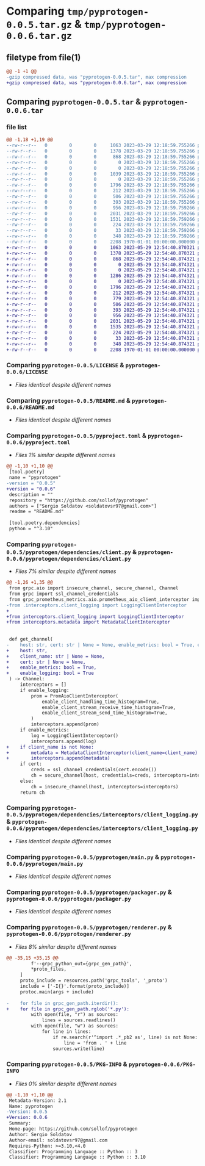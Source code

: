 # Comparing `tmp/pyprotogen-0.0.5.tar.gz` & `tmp/pyprotogen-0.0.6.tar.gz`

## filetype from file(1)

```diff
@@ -1 +1 @@
-gzip compressed data, was "pyprotogen-0.0.5.tar", max compression
+gzip compressed data, was "pyprotogen-0.0.6.tar", max compression
```

## Comparing `pyprotogen-0.0.5.tar` & `pyprotogen-0.0.6.tar`

### file list

```diff
@@ -1,18 +1,19 @@
--rw-r--r--   0        0        0     1063 2023-03-29 12:18:59.755266 pyprotogen-0.0.5/LICENSE
--rw-r--r--   0        0        0     1378 2023-03-29 12:18:59.755266 pyprotogen-0.0.5/README.md
--rw-r--r--   0        0        0      868 2023-03-29 12:18:59.755266 pyprotogen-0.0.5/pyproject.toml
--rw-r--r--   0        0        0        0 2023-03-29 12:18:59.755266 pyprotogen-0.0.5/pyprotogen/__init__.py
--rw-r--r--   0        0        0        0 2023-03-29 12:18:59.755266 pyprotogen-0.0.5/pyprotogen/dependencies/__init__.py
--rw-r--r--   0        0        0     1039 2023-03-29 12:18:59.755266 pyprotogen-0.0.5/pyprotogen/dependencies/client.py
--rw-r--r--   0        0        0        0 2023-03-29 12:18:59.755266 pyprotogen-0.0.5/pyprotogen/dependencies/interceptors/__init__.py
--rw-r--r--   0        0        0     1796 2023-03-29 12:18:59.755266 pyprotogen-0.0.5/pyprotogen/dependencies/interceptors/client_logging.py
--rw-r--r--   0        0        0      212 2023-03-29 12:18:59.755266 pyprotogen-0.0.5/pyprotogen/dependencies/interceptors/dto.py
--rw-r--r--   0        0        0      506 2023-03-29 12:18:59.755266 pyprotogen-0.0.5/pyprotogen/dependencies/interceptors/utils.py
--rw-r--r--   0        0        0      393 2023-03-29 12:18:59.755266 pyprotogen-0.0.5/pyprotogen/dependencies/server.py
--rw-r--r--   0        0        0      956 2023-03-29 12:18:59.759266 pyprotogen-0.0.5/pyprotogen/main.py
--rw-r--r--   0        0        0     2031 2023-03-29 12:18:59.759266 pyprotogen-0.0.5/pyprotogen/packager.py
--rw-r--r--   0        0        0     1531 2023-03-29 12:18:59.759266 pyprotogen-0.0.5/pyprotogen/renderer.py
--rw-r--r--   0        0        0      224 2023-03-29 12:18:59.759266 pyprotogen-0.0.5/pyprotogen/settings.py
--rw-r--r--   0        0        0       33 2023-03-29 12:18:59.759266 pyprotogen-0.0.5/pyprotogen/templates/init-py.j2
--rw-r--r--   0        0        0      348 2023-03-29 12:18:59.759266 pyprotogen-0.0.5/pyprotogen/templates/pyproject-toml.j2
--rw-r--r--   0        0        0     2208 1970-01-01 00:00:00.000000 pyprotogen-0.0.5/PKG-INFO
+-rw-r--r--   0        0        0     1063 2023-05-29 12:54:40.870321 pyprotogen-0.0.6/LICENSE
+-rw-r--r--   0        0        0     1378 2023-05-29 12:54:40.870321 pyprotogen-0.0.6/README.md
+-rw-r--r--   0        0        0      868 2023-05-29 12:54:40.874321 pyprotogen-0.0.6/pyproject.toml
+-rw-r--r--   0        0        0        0 2023-05-29 12:54:40.874321 pyprotogen-0.0.6/pyprotogen/__init__.py
+-rw-r--r--   0        0        0        0 2023-05-29 12:54:40.874321 pyprotogen-0.0.6/pyprotogen/dependencies/__init__.py
+-rw-r--r--   0        0        0     1286 2023-05-29 12:54:40.874321 pyprotogen-0.0.6/pyprotogen/dependencies/client.py
+-rw-r--r--   0        0        0        0 2023-05-29 12:54:40.874321 pyprotogen-0.0.6/pyprotogen/dependencies/interceptors/__init__.py
+-rw-r--r--   0        0        0     1796 2023-05-29 12:54:40.874321 pyprotogen-0.0.6/pyprotogen/dependencies/interceptors/client_logging.py
+-rw-r--r--   0        0        0      212 2023-05-29 12:54:40.874321 pyprotogen-0.0.6/pyprotogen/dependencies/interceptors/dto.py
+-rw-r--r--   0        0        0      779 2023-05-29 12:54:40.874321 pyprotogen-0.0.6/pyprotogen/dependencies/interceptors/metadata.py
+-rw-r--r--   0        0        0      506 2023-05-29 12:54:40.874321 pyprotogen-0.0.6/pyprotogen/dependencies/interceptors/utils.py
+-rw-r--r--   0        0        0      393 2023-05-29 12:54:40.874321 pyprotogen-0.0.6/pyprotogen/dependencies/server.py
+-rw-r--r--   0        0        0      956 2023-05-29 12:54:40.874321 pyprotogen-0.0.6/pyprotogen/main.py
+-rw-r--r--   0        0        0     2031 2023-05-29 12:54:40.874321 pyprotogen-0.0.6/pyprotogen/packager.py
+-rw-r--r--   0        0        0     1535 2023-05-29 12:54:40.874321 pyprotogen-0.0.6/pyprotogen/renderer.py
+-rw-r--r--   0        0        0      224 2023-05-29 12:54:40.874321 pyprotogen-0.0.6/pyprotogen/settings.py
+-rw-r--r--   0        0        0       33 2023-05-29 12:54:40.874321 pyprotogen-0.0.6/pyprotogen/templates/init-py.j2
+-rw-r--r--   0        0        0      348 2023-05-29 12:54:40.874321 pyprotogen-0.0.6/pyprotogen/templates/pyproject-toml.j2
+-rw-r--r--   0        0        0     2208 1970-01-01 00:00:00.000000 pyprotogen-0.0.6/PKG-INFO
```

### Comparing `pyprotogen-0.0.5/LICENSE` & `pyprotogen-0.0.6/LICENSE`

 * *Files identical despite different names*

### Comparing `pyprotogen-0.0.5/README.md` & `pyprotogen-0.0.6/README.md`

 * *Files identical despite different names*

### Comparing `pyprotogen-0.0.5/pyproject.toml` & `pyprotogen-0.0.6/pyproject.toml`

 * *Files 1% similar despite different names*

```diff
@@ -1,10 +1,10 @@
 [tool.poetry]
 name = "pyprotogen"
-version = "0.0.5"
+version = "0.0.6"
 description = ""
 repository = "https://github.com/sollof/pyprotogen"
 authors = ["Sergio Soldatov <soldatovsr97@gmail.com>"]
 readme = "README.md"
 
 [tool.poetry.dependencies]
 python = "^3.10"
```

### Comparing `pyprotogen-0.0.5/pyprotogen/dependencies/client.py` & `pyprotogen-0.0.6/pyprotogen/dependencies/client.py`

 * *Files 7% similar despite different names*

```diff
@@ -1,26 +1,35 @@
 from grpc.aio import insecure_channel, secure_channel, Channel
 from grpc import ssl_channel_credentials
 from grpc_prometheus_metrics.aio.prometheus_aio_client_interceptor import PromAioClientInterceptor
-from .interceptors.client_logging import LoggingClientInterceptor
+
+from interceptors.client_logging import LoggingClientInterceptor
+from interceptors.metadata import MetadataClientInterceptor
 
 
 def get_channel(
-    host: str, cert: str | None = None, enable_metrics: bool = True, enable_logging: bool = True,
+    host: str,
+    client_name: str | None = None,
+    cert: str | None = None,
+    enable_metrics: bool = True,
+    enable_logging: bool = True
 ) -> Channel:
     interceptors = []
     if enable_logging:
         prom = PromAioClientInterceptor(
             enable_client_handling_time_histogram=True,
             enable_client_stream_receive_time_histogram=True,
             enable_client_stream_send_time_histogram=True,
         )
         interceptors.append(prom)
     if enable_metrics:
         log = LoggingClientInterceptor()
         interceptors.append(log)
+    if client_name is not None:
+        metadata = MetadataClientInterceptor(client_name=client_name)
+        interceptors.append(metadata)
     if cert:
         creds = ssl_channel_credentials(cert.encode())
         ch = secure_channel(host, credentials=creds, interceptors=interceptors)
     else:
         ch = insecure_channel(host, interceptors=interceptors)
     return ch
```

### Comparing `pyprotogen-0.0.5/pyprotogen/dependencies/interceptors/client_logging.py` & `pyprotogen-0.0.6/pyprotogen/dependencies/interceptors/client_logging.py`

 * *Files identical despite different names*

### Comparing `pyprotogen-0.0.5/pyprotogen/main.py` & `pyprotogen-0.0.6/pyprotogen/main.py`

 * *Files identical despite different names*

### Comparing `pyprotogen-0.0.5/pyprotogen/packager.py` & `pyprotogen-0.0.6/pyprotogen/packager.py`

 * *Files identical despite different names*

### Comparing `pyprotogen-0.0.5/pyprotogen/renderer.py` & `pyprotogen-0.0.6/pyprotogen/renderer.py`

 * *Files 8% similar despite different names*

```diff
@@ -35,15 +35,15 @@
         f'--grpc_python_out={grpc_gen_path}',
         *proto_files,
     ]
     proto_include = resources.path('grpc_tools', '_proto')
     include = ['-I{}'.format(proto_include)]
     protoc.main(args + include)
 
-    for file in grpc_gen_path.iterdir():
+    for file in grpc_gen_path.rglob('*.py'):
         with open(file, "r") as sources:
             lines = sources.readlines()
         with open(file, "w") as sources:
             for line in lines:
                 if re.search(r'^import .*_pb2 as', line) is not None:
                     line = 'from . ' + line
                 sources.write(line)
```

### Comparing `pyprotogen-0.0.5/PKG-INFO` & `pyprotogen-0.0.6/PKG-INFO`

 * *Files 0% similar despite different names*

```diff
@@ -1,10 +1,10 @@
 Metadata-Version: 2.1
 Name: pyprotogen
-Version: 0.0.5
+Version: 0.0.6
 Summary: 
 Home-page: https://github.com/sollof/pyprotogen
 Author: Sergio Soldatov
 Author-email: soldatovsr97@gmail.com
 Requires-Python: >=3.10,<4.0
 Classifier: Programming Language :: Python :: 3
 Classifier: Programming Language :: Python :: 3.10
```

